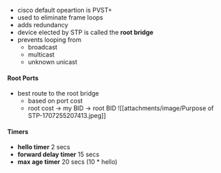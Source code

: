 - cisco default opeartion is PVST+
- used to eliminate frame loops
- adds redundancy
- device elected by STP is called the **root bridge**
- prevents looping from
	- broadcast
	- multicast
	- unknown unicast
#### Root Ports
- best route to the root bridge
	- based on port cost
	- root cost -> my BID -> root BID
![[attachments/image/Purpose of STP-1707255207413.jpeg]]
#### Timers
- **hello timer** 2 secs
- **forward delay timer** 15 secs
- **max age timer** 20 secs (10 * hello)
